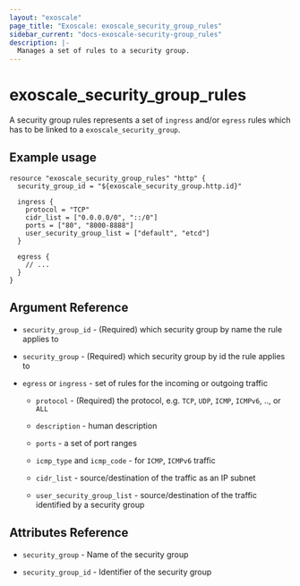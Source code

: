 ```yaml
---
layout: "exoscale"
page_title: "Exoscale: exoscale_security_group_rules"
sidebar_current: "docs-exoscale-security-group_rules"
description: |-
  Manages a set of rules to a security group.
---
```


# exoscale_security_group_rules

A security group rules represents a set of `ingress` and/or `egress` rules
which has to be linked to a `exoscale_security_group`.

## Example usage

```hcl
resource "exoscale_security_group_rules" "http" {
  security_group_id = "${exoscale_security_group.http.id}"

  ingress {
    protocol = "TCP"
    cidr_list = ["0.0.0.0/0", "::/0"]
    ports = ["80", "8000-8888"]
    user_security_group_list = ["default", "etcd"]
  }

  egress {
    // ...
  }
}
```

## Argument Reference

- `security_group_id` - (Required) which security group by name the rule applies to

- `security_group` - (Required) which security group by id the rule applies to

- `egress` or `ingress` - set of rules for the incoming or outgoing traffic

    - `protocol` - (Required) the protocol, e.g. `TCP`, `UDP`, `ICMP`, `ICMPv6`, .., or `ALL`

    - `description` - human description

    - `ports` - a set of port ranges

    - `icmp_type` and `icmp_code` - for `ICMP`, `ICMPv6` traffic

    - `cidr_list` - source/destination of the traffic as an IP subnet

    - `user_security_group_list` - source/destination of the traffic identified by a security group

## Attributes Reference

- `security_group` - Name of the security group

- `security_group_id` - Identifier of the security group
